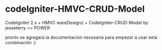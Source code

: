 codeIgniter-HMVC-CRUD-Model
===========================

CodeIgniter 2.x + HMVC wareDesignz + CodeIgniter-CRUD-Model by  jesseterry == POWER
<p>pronto se agregará la documentación necesaria para empezar a usar esta combinación :)</p>
